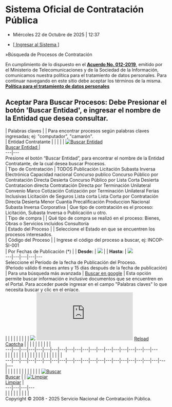 #  Sistema Oficial de Contratación Pública 
  * Miércoles 22 de Octubre de 2025 | 12:37


  * [[ Ingresar al Sistema ]](https://www.compraspublicas.gob.ec/ProcesoContratacion/compras/)


»Búsqueda de Procesos de Contratación 
  
  
En cumplimiento de lo dispuesto en el [**Acuerdo No. 012-2019**](https://www.gobiernoelectronico.gob.ec/wp-content/uploads/2019/07/Acuerdo-012-2019.pdf), emitido por el Ministerio de Telecomunicaciones y de la Sociedad de la Información, comunicamos nuestra política para el tratamiento de datos personales. Para continuar navegando en este sitio debe aceptar los términos de la misma. [**Política para el tratamiento de datos personales**](https://portal.compraspublicas.gob.ec/sercop/wp-content/uploads/2019/11/Politica_para_tratamiento_datos_personales.pdf)
  
Aceptar
**Para Buscar Procesos:** Debe Presionar el botón 'Buscar Entidad', e ingresar el nombre de la Entidad que desea consultar.   
---  
| Palabras claves |  |  Para encontrar procesos según palabras claves ingresadas; ej: "computador", "camarón".   
|  Entidad Contratante |  |  |  |  |  [ ![Buscar Entidad](https://www.compraspublicas.gob.ec/ProcesoContratacion/compras/img/search_f2.png)   
Buscar Entidad ](https://www.compraspublicas.gob.ec/ProcesoContratacion/compras/PC/buscarProceso.cpe?sg=1) |   
---|---  
Presione el botón “Buscar Entidad”, para encontrar el nombre de la Entidad Contratante, de la cual desea buscar Procesos.   
| Tipo de Contratación |  TODOS Publicación Licitación Subasta Inversa Electrónica Capacidad nacional Concurso publico Concurso Público por Contratación Directa Desierta Concurso Público por Lista Corta Desierta Contratacion directa Contratación Directa por Terminación Unilateral Convenio Marco Cotización Cotización por Terminación Unilateral Ferias Inclusivas Licitación de Seguros Lista corta Lista Corta por Contratación Directa Desierta  Menor Cuantía Precalificación Produccion Nacional Subasta Inversa Corporativa |  Que tipo de contratación es el proceso: Licitación, Subasta Inversa o Publicación u otro.   
| Tipo de compra |  |  Qué tipo de compra se realizó en el proceso: Bienes, Obras o Servicios incluidos Consultoría   
| Estado del Proceso |  |  Seleccione el Estado en que se encuentren los procesos interesados.   
| Código del Proceso |  | Ingrese el código del proceso a buscar, ej: INCOP-SI-001  
|  Por Fechas de Publicación (*) |  |  **Desde:** |  ![](https://www.compraspublicas.gob.ec/ProcesoContratacion/compras/img/fecha.jpg) |  |  **Hasta:** |  ![](https://www.compraspublicas.gob.ec/ProcesoContratacion/compras/img/fecha.jpg)  
---|---|---|---|---  
Seleccione el Período de la fecha de Publicación del Proceso.  
(Periodo válido 6 meses antes y 15 días después de la fecha de publicación)   
| Para una búsqueda más avanzada | [ Buscar en google](https://www.compraspublicas.gob.ec/ProcesoContratacion/compras/PC/buscarProceso.cpe?sg=1) |  Esta opción permite buscar información e inclusive documentos que se encuentren en el Portal. Para acceder puede ingresar en el campo "Palabras claves" lo que necesita buscar y clic en el enlace.   
|  |  |  |  |  |  |  |  |  ![](https://www.compraspublicas.gob.ec/ProcesoContratacion/compras/img/marcoprueba1.png) ![](https://www.compraspublicas.gob.ec/ProcesoContratacion/compras/exe/generadorCaptcha.php) [Reload Captcha](https://www.compraspublicas.gob.ec/ProcesoContratacion/compras/PC/buscarProceso.cpe?sg=1) |  |  |  |  |  |  |  |  |  |   
---|---|---|---|---|---|---|---|---|---|---|---|---|---|---|---|---|---|---|---  
|  |  |  |  |  |  |  |  |  |  |  |  |  |  |  |  |  |  |  |  |   
---|---|---|---|---|---|---|---|---|---|---|---|---|---|---|---|---|---|---|---|---|---  
|  |  |  |  |  |  |  |  |  |  |  |  |  [ ![Buscar](https://www.compraspublicas.gob.ec/ProcesoContratacion/compras/img/search_f2.png)   
Buscar](https://www.compraspublicas.gob.ec/ProcesoContratacion/compras/PC/buscarProceso.cpe?sg=1) |  |  [ ![Limpiar](https://www.compraspublicas.gob.ec/ProcesoContratacion/compras/img/blanks.gif)   
Limpiar](https://www.compraspublicas.gob.ec/ProcesoContratacion/compras/PC/buscarProceso.cpe?sg=1) |   
---|---|---|---  
|  |  |  |  |  |  |  |  |   
Copyright © 2008 - 2025 Servicio Nacional de Contratación Pública. 
